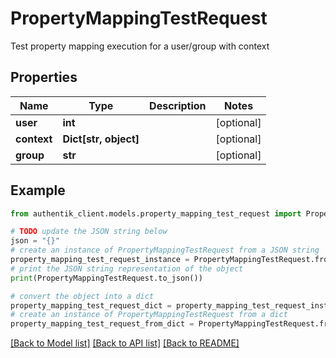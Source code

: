 # PropertyMappingTestRequest

Test property mapping execution for a user/group with context

## Properties

Name | Type | Description | Notes
------------ | ------------- | ------------- | -------------
**user** | **int** |  | [optional] 
**context** | **Dict[str, object]** |  | [optional] 
**group** | **str** |  | [optional] 

## Example

```python
from authentik_client.models.property_mapping_test_request import PropertyMappingTestRequest

# TODO update the JSON string below
json = "{}"
# create an instance of PropertyMappingTestRequest from a JSON string
property_mapping_test_request_instance = PropertyMappingTestRequest.from_json(json)
# print the JSON string representation of the object
print(PropertyMappingTestRequest.to_json())

# convert the object into a dict
property_mapping_test_request_dict = property_mapping_test_request_instance.to_dict()
# create an instance of PropertyMappingTestRequest from a dict
property_mapping_test_request_from_dict = PropertyMappingTestRequest.from_dict(property_mapping_test_request_dict)
```
[[Back to Model list]](../README.md#documentation-for-models) [[Back to API list]](../README.md#documentation-for-api-endpoints) [[Back to README]](../README.md)


